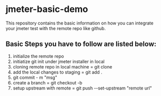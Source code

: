# jmeter-basic-demo

This repository contains the basic information on how you can integrate your jmeter test with the remote repo like github.

## Basic Steps you have to follow are listed below:

1. initialize the remote repo
2. initiatize git init under jmeter installer in local
3. cloning remote repo in local machine = git clone <remote-repo url>
4. add the local changes to staging = git add .
5. git commit - m "msg"
6. create a branch = git checkout -b <branch name>
7. setup upstream with remote = git push --set-upstream "remote url" <branch-name>

